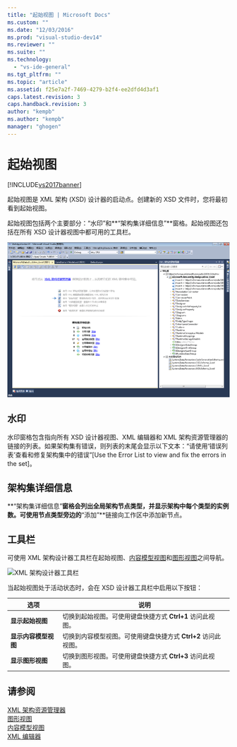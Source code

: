 ```yaml
---
title: "起始视图 | Microsoft Docs"
ms.custom: ""
ms.date: "12/03/2016"
ms.prod: "visual-studio-dev14"
ms.reviewer: ""
ms.suite: ""
ms.technology: 
  - "vs-ide-general"
ms.tgt_pltfrm: ""
ms.topic: "article"
ms.assetid: f25e7a2f-7469-4279-b2f4-ee2dfd4d3af1
caps.latest.revision: 3
caps.handback.revision: 3
author: "kempb"
ms.author: "kempb"
manager: "ghogen"
---
```

# 起始视图
[!INCLUDE[vs2017banner](../code-quality/includes/vs2017banner.md)]

起始视图是 XML 架构 \(XSD\) 设计器的启动点。创建新的 XSD 文件时，您将最初看到起始视图。  
  
 起始视图包括两个主要部分：“水印”和**“架构集详细信息”**窗格。起始视图还包括在所有 XSD 设计器视图中都可用的工具栏。  
  
 ![XML 架构设计器起始视图](../xml-tools/media/xsddesigner_startview.gif "XSDDesigner\_StartView")  
  
## 水印  
 水印窗格包含指向所有 XSD 设计器视图、XML 编辑器和 XML 架构资源管理器的链接的列表。如果架构集有错误，则列表的末尾会显示以下文本：“请使用‘错误列表’查看和修复架构集中的错误”\[Use the Error List to view and fix the errors in the set\]。  
  
## 架构集详细信息  
 **“架构集详细信息”**窗格会列出全局架构节点类型，并显示架构中每个类型的实例数。可使用节点类型旁边的**“添加”**链接向工作区中添加新节点。  
  
## 工具栏  
 可使用 XML 架构设计器工具栏在起始视图、[内容模型视图](../xml-tools/content-model-view.md)和[图形视图](../xml-tools/graph-view.md)之间导航。  
  
 ![XML 架构设计器工具栏](../xml-tools/media/xsdstartviewtoolbar.gif "XSDStartViewToolbar")  
  
 当起始视图处于活动状态时，会在 XSD 设计器工具栏中启用以下按钮：  
  
|选项|说明|  
|--------|--------|  
|**显示起始视图**|切换到起始视图。可使用键盘快捷方式 **Ctrl\+1** 访问此视图。|  
|**显示内容模型视图**|切换到内容模型视图。可使用键盘快捷方式 **Ctrl\+2** 访问此视图。|  
|**显示图形视图**|切换到图形视图。可使用键盘快捷方式 **Ctrl\+3** 访问此视图。|  
  
## 请参阅  
 [XML 架构资源管理器](../xml-tools/xml-schema-explorer.md)   
 [图形视图](../xml-tools/graph-view.md)   
 [内容模型视图](../xml-tools/content-model-view.md)   
 [XML 编辑器](../xml-tools/xml-editor.md)